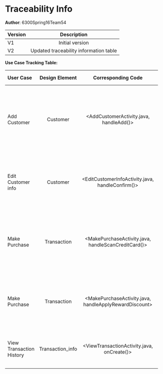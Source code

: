 # Traceability Info

**Author**: 6300Spring16Team54 

| Version | Description     |
| --------|:---------------:|
| V1      | Initial version |
| V2      | Updated traceability information table |


**Use Case Tracking Table:**

|  User Case | Design Element | Corresponding Code | Test Cases | Test Case Description |
| :---------------|:---------------:|:---------------:|:---------------:|:---------------:|
| Add Customer | Customer | <AddCustomerActivity.java, handleAdd()>| TC001_Add_Customer to TC006_Add_Customer | To verify whether the TC Cart Manager is able to add new Customers and 8-digit unique ID gets generated automatically after the Customer is added and a card is printed. |
| Edit Customer info | Customer | <EditCustomerInfoActivity.java,  handleConfirm()> | TC009_Edit_Customer_Info to TC015_Edit_Customer_Info| To verify whether the TC Cart Manager is able to Edit the Customer's info which already exists and newly modified details get updated to the System. |
| Make Purchase | Transaction | <MakePurchaseActivity.java, handleScanCreditCard()> | TC_Trasaction | To verify whether once the Customer makes Purchase a transaction has been initiated,Customer's credit card has been scanned for Authentication purpose. |
| Make Purchase | Transaction | <MakePurchaseActivity.java, handleApplyRewardDiscount> | TC_Trasaction | To verify whether once the Customer makes Purchase a transaction has been initiated, Credit is calculated and Discounts/Rewards have been applied. |
| View Transaction History | Transaction_info | <ViewTransactionActivity.java,  onCreate()> | To verify whether at any particular point in time, the TC Cart manager should be able to view, a complete list of Customer transactions. |

